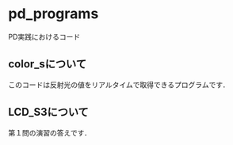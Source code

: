 # pd_programs
PD実践におけるコード

## color_sについて
このコードは反射光の値をリアルタイムで取得できるプログラムです．

## LCD_S3について
第１問の演習の答えです．

